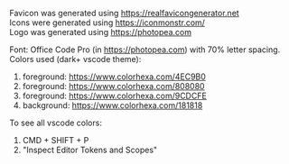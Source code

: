 Favicon was generated using https://realfavicongenerator.net \
Icons were generated using https://iconmonstr.com/ \
Logo was generated using https://photopea.com

Font: Office Code Pro (in https://photopea.com) with 70% letter spacing. \
Colors used (dark+ vscode theme):

1. foreground: https://www.colorhexa.com/4EC9B0
1. foreground: https://www.colorhexa.com/808080
1. foreground: https://www.colorhexa.com/9CDCFE
1. background: https://www.colorhexa.com/181818

To see all vscode colors:

1. CMD + SHIFT + P
1. "Inspect Editor Tokens and Scopes"
